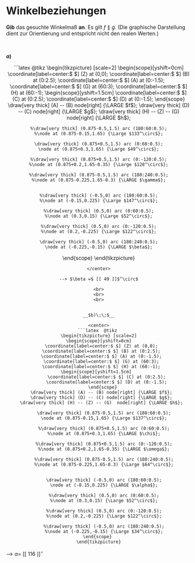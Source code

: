 <!--
version:  0.0.1

language: de

@style
input {
    text-align: center;
}
@end

formula: \carry   \textcolor{red}{\scriptsize #1}
formula: \digit   \rlap{\carry{#1}}\phantom{#2}#2
formula: \permil  \text{‰}

import: https://raw.githubusercontent.com/LiaTemplates/Tikz-Jax/main/README.md

script: https://cdn.jsdelivr.net/gh/LiaTemplates/Tikz-Jax@main/dist/index.js


tags: Winkel, Winkelbeziehungen, leicht, sehr niedrig, Angeben

comment: Ein Winkelmaß ist bekannt, wie groß ist das gesuchte Winkelmaß?

author: Martin Lommatzsch

-->




# Winkelbeziehungen


**Gib** das gesuchte Winkelmaß **an**. Es gilt $f \parallel g$. (Die graphische Darstellung dient zur Orientierung und entspricht nicht den realen Werten.)

<br>

__$a)\;\;$__

<center>
```latex  @tikz 
\begin{tikzpicture} [scale=2]
\begin{scope}[yshift=0cm]
  \coordinate[label=center:$ $] (Z) at (0,0);
  \coordinate[label=center:$ $] (B) at (0:2.5);
  \coordinate[label=center:$ $] (A) at (0:-1.5);
  \coordinate[label=center:$ $] (G) at (60:3);
  \coordinate[label=center:$ $] (H) at (60:-1);
    \begin{scope}[yshift=1.5cm]      
      \coordinate[label=center:$ $] (C) at (0:2.5);
      \coordinate[label=center:$ $] (D) at (0:-1.5);
    \end{scope} 
  \draw[very thick] (A) -- (B) node[right] {\LARGE $f$};
  \draw[very thick] (D) -- (C) node[right] {\LARGE $g$};
  \draw[very thick] (H) -- (Z) -- (G)  node[right] {\LARGE $h$};

    %\draw[very thick] (0.875-0.5,1.5) arc (180:60:0.5);
    %\node at (0.875-0.15,1.65) {\Large $133^\circ$};

    \draw[very thick] (0.875+0.5,1.5) arc (0:60:0.5);
    \node at (0.875+0.3,1.65) {\Large $49^\circ$};

    %\draw[very thick] (0.875+0.5,1.5) arc (0:-120:0.5);
    %\node at (0.875+0.2,1.65-0.35) {\Large $128^\circ$};

    %\draw[very thick] (0.875-0.5,1.5) arc (180:240:0.5);
    %\node at (0.875-0.225,1.65-0.3) {\LARGE $\gamma$};


    %\draw[very thick] (-0.5,0) arc (180:60:0.5);
    %\node at (-0.15,0.225) {\Large $147^\circ$};

    %\draw[very thick] (0.5,0) arc (0:60:0.5);
    %\node at (0.3,0.15) {\Large $52^\circ$};

    %\draw[very thick] (0.5,0) arc (0:-120:0.5);
    %\node at (0.2,-0.225) {\Large $122^\circ$};

    \draw[very thick] (-0.5,0) arc (180:240:0.5);
    \node at (-0.225,-0.15) {\LARGE $\beta$};
\end{scope} 
\end{tikzpicture}
```
</center>

--> $\beta =$ [[ 49 ]]$^\circ$

<br>
<br>
<br>


__$b)\;\;$__

<center>
```latex  @tikz 
\begin{tikzpicture} [scale=2]
\begin{scope}[yshift=0cm]
  \coordinate[label=center:$ $] (Z) at (0,0);
  \coordinate[label=center:$ $] (B) at (0:2.5);
  \coordinate[label=center:$ $] (A) at (0:-1.5);
  \coordinate[label=center:$ $] (G) at (60:3);
  \coordinate[label=center:$ $] (H) at (60:-1);
    \begin{scope}[yshift=1.5cm]      
      \coordinate[label=center:$ $] (C) at (0:2.5);
      \coordinate[label=center:$ $] (D) at (0:-1.5);
    \end{scope} 
  \draw[very thick] (A) -- (B) node[right] {\LARGE $f$};
  \draw[very thick] (D) -- (C) node[right] {\LARGE $g$};
  \draw[very thick] (H) -- (Z) -- (G)  node[right] {\LARGE $h$};

    \draw[very thick] (0.875-0.5,1.5) arc (180:60:0.5);
    \node at (0.875-0.15,1.65) {\Large $137^\circ$};

    %\draw[very thick] (0.875+0.5,1.5) arc (0:60:0.5);
    %\node at (0.875+0.3,1.65) {\LARGE $\chi$};

    %\draw[very thick] (0.875+0.5,1.5) arc (0:-120:0.5);
    %\node at (0.875+0.2,1.65-0.35) {\LARGE $\omega$};

    %\draw[very thick] (0.875-0.5,1.5) arc (180:240:0.5);
    %\node at (0.875-0.225,1.65-0.3) {\Large $64^\circ$};


    \draw[very thick] (-0.5,0) arc (180:60:0.5);
    \node at (-0.15,0.225) {\LARGE $\alpha$};

    %\draw[very thick] (0.5,0) arc (0:60:0.5);
    %\node at (0.3,0.15) {\Large $52^\circ$};

    %\draw[very thick] (0.5,0) arc (0:-120:0.5);
    %\node at (0.2,-0.225) {\Large $122^\circ$};

    %\draw[very thick] (-0.5,0) arc (180:240:0.5);
    %\node at (-0.225,-0.15) {\Large $34^\circ$};
\end{scope} 
\end{tikzpicture}
```
</center>

--> $\alpha =$ [[ 116 ]]$^\circ$

<br>
<br>
<br>
<br>
<br>